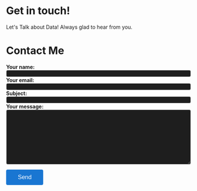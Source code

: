 # Get in touch!

Let's Talk about Data! Always glad to hear from you.

# Contact Me

<form id="contact-form" action="https://formspree.io/f/mnngkdjo" method="POST">
  <input type="hidden" name="_subject" id="email-subject">
  
  <label>
    Your name:
    <input type="text" name="name" id="name-input" required>
  </label>
  
  <label>
    Your email:
    <input type="email" name="email" id="email-input" required>
  </label>
  
  <label>
    Subject:
    <input type="text" name="subject" id="subject-input" required>
  </label>
  
  <label>
    Your message:
    <textarea name="message" id="message-input" required></textarea>
  </label>
  
  <button type="submit">Send</button>
</form>

<div id="form-status"></div>

<script>
document.getElementById('contact-form').addEventListener('submit', async function(e) {
  // 1. Prevent the default form submission (the one that redirects)
  e.preventDefault();
  
  const form = e.target;
  const statusDiv = document.getElementById('form-status');
  const button = form.querySelector('button');
  
  // Disable button and show loading
  button.disabled = true;
  button.textContent = 'Sending...';
  statusDiv.innerHTML = ''; // Clear previous status
  
  // 2. Prepare form data using the form element itself (more reliable)
  const formData = new FormData(form);
  
  // 3. Set the hidden _subject field content before sending
  // The correct subject format should be handled by the client-side
  const subjectValue = document.getElementById('subject-input').value;
  formData.set('_subject', '[From Portfolio] ' + subjectValue);

  // 4. Formspree recommends the 'Accept' header for JSON response
  try {
    const response = await fetch(form.action, { // Use form.action for the URL
      method: 'POST',
      body: formData,
      headers: {
        'Accept': 'application/json'
      }
    });
    
    // 5. Check if the response was successful
    if (response.ok) {
      statusDiv.innerHTML = '<p style="color: #4caf50; margin-top: 1rem; font-size: 1.2rem; font-weight: bold;">✓ The message has been correctly delivered. Thank you!</p>';
      form.reset(); // Clear the form fields
    } else {
      // Handle server-side validation or other errors
      const data = await response.json();
      let errorMessage = '✗ Oops! There was a problem sending your message. Please try again.';
      if (data.errors) {
        // Display specific error if Formspree provides one
        errorMessage += ' Details: ' + data.errors.map(err => err.message).join(', ');
      }
      statusDiv.innerHTML = '<p style="color: #f44336; margin-top: 1rem;">' + errorMessage + '</p>';
    }
  } catch (error) {
    // Handle network errors (e.g., no internet connection)
    statusDiv.innerHTML = '<p style="color: #f44336; margin-top: 1rem;">✗ Network error. Please check your connection and try again.</p>';
  }
  
  // Re-enable button
  button.disabled = false;
  button.textContent = 'Send';
});
</script>

<style>
/* Existing styles remain the same */
form {
  max-width: 600px;
}
label {
  display: block;
  font-weight: bold;
}
input, textarea {
  width: 100%;
  border: 1px solid #ccc;
  border-radius: 4px;
  background: #1e1e1e;
  color: #fff;
}
textarea {
  min-height: 150px;
}
button {
  background: #1976d2;
  color: white;
  padding: 0.75rem 2rem;
  border: none;
  border-radius: 4px;
  cursor: pointer;
  font-size: 1rem;
}
button:hover {
  background: #1565c0;
}
</style>